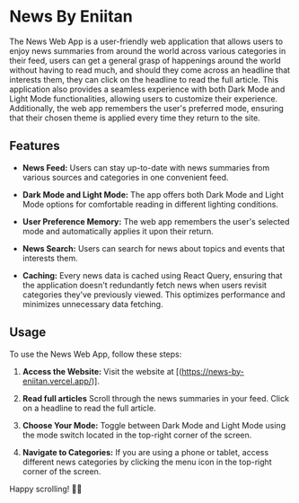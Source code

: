 # News By Eniitan

The News Web App is a user-friendly web application that allows users to enjoy news summaries from around the world across various categories in their feed, users can get a general grasp of happenings around the world without having to read much, and should they come across an headline that interests them, they can click on the headline to read the full article. This application also provides a seamless experience with both Dark Mode and Light Mode functionalities, allowing users to customize their experience. Additionally, the web app remembers the user's preferred mode, ensuring that their chosen theme is applied every time they return to the site.

## Features

- **News Feed:** Users can stay up-to-date with news summaries from various sources and categories in one convenient feed.

- **Dark Mode and Light Mode:** The app offers both Dark Mode and Light Mode options for comfortable reading in different lighting conditions.

- **User Preference Memory:** The web app remembers the user's selected mode and automatically applies it upon their return.

- **News Search:** Users can search for news about topics and events that interests them.

- **Caching:** Every news data is cached using React Query, ensuring that the application doesn't redundantly fetch news when users revisit categories they've previously viewed. This optimizes performance and minimizes unnecessary data fetching.

## Usage

To use the News Web App, follow these steps:

1. **Access the Website:** Visit the website at [(https://news-by-eniitan.vercel.app/)].

2. **Read full articles** Scroll through the news summaries in your feed. Click on a headline to read the full article.

3. **Choose Your Mode:** Toggle between Dark Mode and Light Mode using the mode switch located in the top-right corner of the screen.

4. **Navigate to Categories:** If you are using a phone or tablet, access different news categories by clicking the menu icon in the top-right corner of the screen.

Happy scrolling! 📰🌐
